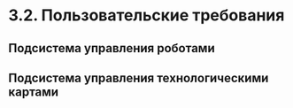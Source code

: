 # 3.2. Пользовательские требования

## Подсистема управления роботами

## Подсистема управления технологическими картами